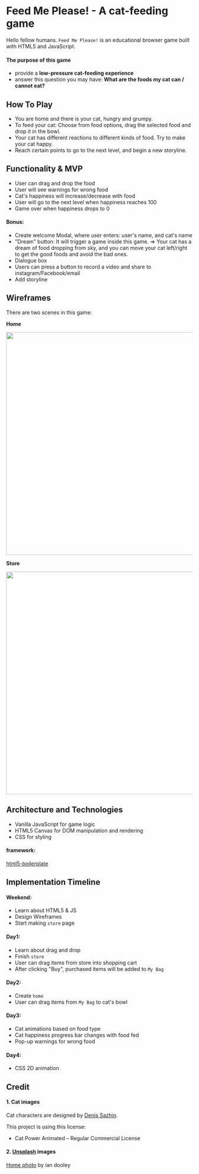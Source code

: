 # Feed Me Please! - A cat-feeding game

Hello fellow humans. `Feed Me Please!` is an educational browser game built with HTML5 and JavaScript.

#### The purpose of this game
- provide a **low-pressure cat-feeding experience**
- answer this question you may have: **What are the foods my cat can / cannot eat?**

## How To Play
- You are home and there is your cat, hungry and grumpy.
- To feed your cat: Choose from food options, drag the selected food and drop it in the bowl.
- Your cat has different reactions to different kinds of food. Try to make your cat happy.
- Reach certain points to go to the next level, and begin a new storyline.

## Functionality & MVP
- User can drag and drop the food
- User will see warnings for wrong food
- Cat's happiness will increase/decrease with food
- User will go to the next level when happiness reaches 100
- Game over when happiness drops to 0

#### Bonus:
- Create welcome Modal, where user enters: user's name, and cat's name
- "Dream" button: It will trigger a game inside this game. => Your cat has a dream of food dropping from sky, and you can move your cat left/right to get the good foods and avoid the bad ones.
- Dialogue box
- Users can press a button to record a video and share to instagram/Facebook/email
- Add storyline

## Wireframes
There are two scenes in this game:

**Home**

<img src="https://res.cloudinary.com/devleg/image/upload/v1523877409/home.png" width="600">

**Store**

 <img src="https://res.cloudinary.com/devleg/image/upload/v1523877388/store.png" width="600">

## Architecture and Technologies
- Vanilla JavaScript for game logic
- HTML5 Canvas for DOM manipulation and rendering
- CSS for styling

#### framework:
[html5-boilerplate](https://html5boilerplate.com/)

## Implementation Timeline
#### Weekend:
- Learn about HTML5 & JS
- Design Wireframes
- Start making `store` page

#### Day1:
- Learn about drag and drop
- Finish `store`
- User can drag items from store into shopping cart
- After clicking "Buy", purchased items will be added to `My Bag`

#### Day2:
- Create `home`
- User can drag items from `My Bag` to cat's bowl

#### Day3:
- Cat animations based on food type
- Cat happiness progress bar changes with food fed
- Pop-up warnings for wrong food

#### Day4:
- CSS 2D animation

## Credit
#### 1. Cat images
Cat characters are designed by [Denis Sazhin](http://iconka.com/en/).

This project is using this license:
- Cat Power Animated – Regular Commercial License

#### 2. [Unsplash](https://unsplash.com/) images
[Home photo](https://unsplash.com/photos/_-JR5TxKNSo) by ian dooley
